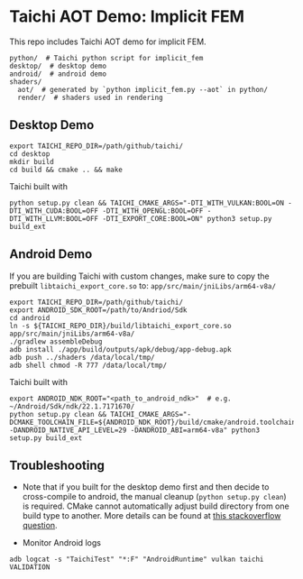 # Taichi AOT Demo: Implicit FEM

This repo includes Taichi AOT demo for implicit FEM.

```
python/  # Taichi python script for implicit_fem
desktop/  # desktop demo
android/  # android demo
shaders/
  aot/  # generated by `python implicit_fem.py --aot` in python/
  render/  # shaders used in rendering
```

## Desktop Demo
```
export TAICHI_REPO_DIR=/path/github/taichi/
cd desktop
mkdir build
cd build && cmake .. && make
```

Taichi built with

```
python setup.py clean && TAICHI_CMAKE_ARGS="-DTI_WITH_VULKAN:BOOL=ON -DTI_WITH_CUDA:BOOL=OFF -DTI_WITH_OPENGL:BOOL=OFF -DTI_WITH_LLVM:BOOL=OFF -DTI_EXPORT_CORE:BOOL=ON" python3 setup.py build_ext
```

## Android Demo
If you are building Taichi with custom changes, make sure to copy the prebuilt `libtaichi_export_core.so` to: `app/src/main/jniLibs/arm64-v8a/`
```
export TAICHI_REPO_DIR=/path/github/taichi/
export ANDROID_SDK_ROOT=/path/to/Andriod/Sdk
cd android
ln -s ${TAICHI_REPO_DIR}/build/libtaichi_export_core.so app/src/main/jniLibs/arm64-v8a/
./gradlew assembleDebug
adb install ./app/build/outputs/apk/debug/app-debug.apk
adb push ../shaders /data/local/tmp/
adb shell chmod -R 777 /data/local/tmp/
```

Taichi built with
```
export ANDROID_NDK_ROOT="<path_to_android_ndk>"  # e.g. ~/Android/Sdk/ndk/22.1.7171670/
python setup.py clean && TAICHI_CMAKE_ARGS="-DCMAKE_TOOLCHAIN_FILE=${ANDROID_NDK_ROOT}/build/cmake/android.toolchain.cmake -DANDROID_NATIVE_API_LEVEL=29 -DANDROID_ABI=arm64-v8a" python3 setup.py build_ext
```

## Troubleshooting

- Note that if you built for the desktop demo first and then decide to cross-compile to android, the manual cleanup (`python setup.py clean`) is required. CMake cannot automatically adjust build directory from one build type to another. More details can be found at [this stackoverflow question](https://stackoverflow.com/questions/40528254/how-do-i-detect-that-i-am-cross-compiling-in-cmakelists-txt).

- Monitor Android logs

```
adb logcat -s "TaichiTest" "*:F" "AndroidRuntime" vulkan taichi VALIDATION
```
